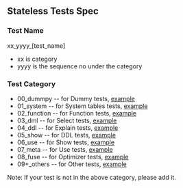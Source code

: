 
## Stateless Tests Spec

### Test Name

xx_yyyy_[test_name]
* xx is category
* yyyy is the sequence no under the category

### Test Category

* 00_dummpy -- for Dummy tests, [example](00_0000_dummy_select_1.sql)
* 01_system -- for System tables tests, [example](01_0000_system_numbers.sql)
* 02_function -- for Function tests, [example](02_0000_function_arithmetic.sql)
* 03_dml -- for Select tests, [example](03_0000_select_aliases.sql)
* 04_ddl -- for Explain tests, [example](04_0000_explain.sql)
* 05_show -- for DDL tests, [example](05_0000_ddl_create_tables.sql)
* 06_use -- for Show tests, [example](06_0000_show_queries.sql)
* 07_meta -- for Use tests, [example](07_0000_use_database.sql)
* 08_fuse -- for Optimizer tests, [example](08_0000_optimizer.sql)
* 09+_others -- for Other tests, [example](09_0000_remote_create_table.sql)

Note: If your test is not in the above category, please add it.



